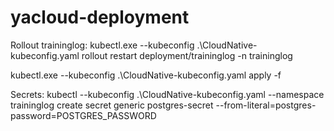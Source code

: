 # yacloud-deployment
Rollout traininglog:
kubectl.exe --kubeconfig .\CloudNative-kubeconfig.yaml rollout restart deployment/traininglog -n traininglog

kubectl.exe --kubeconfig .\CloudNative-kubeconfig.yaml apply -f

Secrets:
kubectl --kubeconfig .\CloudNative-kubeconfig.yaml --namespace traininglog create secret generic postgres-secret --from-literal=postgres-password=POSTGRES_PASSWORD